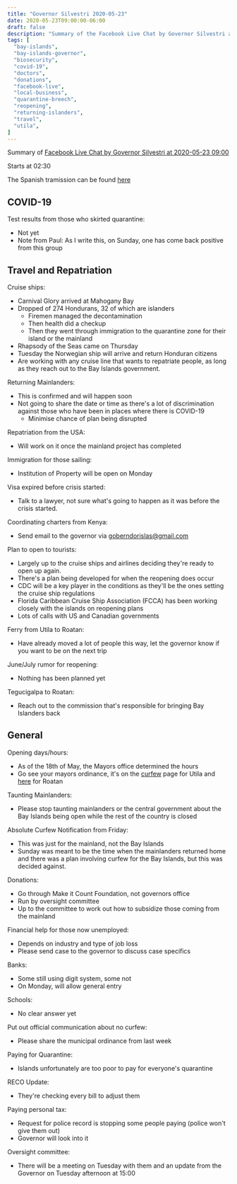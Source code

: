 ```yaml
---
title: "Governor Silvestri 2020-05-23"
date: 2020-05-23T09:00:00-06:00
draft: false
description: "Summary of the Facebook Live Chat by Governor Silvestri at 2020-05-23 09:00"
tags: [
  "bay-islands",
  "bay-islands-governor",
  "biosecurity",
  "covid-19",
  "doctors",
  "donations",
  "facebook-live",
  "local-business",
  "quarantine-breech",
  "reopening",
  "returning-islanders",
  "travel",
  "utila",
]
---
```


Summary of [Facebook Live Chat by Governor Silvestri at 2020-05-23
09:00](https://www.facebook.com/gobernacionislas/videos/849793545511409)

Starts at 02:30

The Spanish tramission can be found [here](https://www.facebook.com/gobernacionislas/videos/171583810956939/)

COVID-19
--------

Test results from those who skirted quarantine:
* Not yet
* Note from Paul: As I write this, on Sunday, one has come back positive from
  this group

Travel and Repatriation
-----------------------

Cruise ships:
* Carnival Glory arrived at Mahogany Bay
* Dropped of 274 Hondurans, 32 of which are islanders
  * Firemen managed the decontamination
  * Then health did a checkup
  * Then they went through immigration to the quarantine zone for their island
    or the mainland
* Rhapsody of the Seas came on Thursday
* Tuesday the Norwegian ship will arrive and return Honduran citizens
* Are working with any cruise line that wants to repatriate people, as long as
  they reach out to the Bay Islands government.

Returning Mainlanders:
* This is confirmed and will happen soon
* Not going to share the date or time as there's a lot of discrimination
  against those who have been in places where there is COVID-19
  * Minimise chance of plan being disrupted

Repatriation from the USA:
* Will work on it once the mainland project has completed

Immigration for those sailing:
* Institution of Property will be open on Monday

Visa expired before crisis started:
* Talk to a lawyer, not sure what's going to happen as it was before the crisis
  started.

Coordinating charters from Kenya:
* Send email to the governor via goberndorislas@gmail.com

Plan to open to tourists:
* Largely up to the cruise ships and airlines deciding they're ready to open up
  again.
* There's a plan being developed for when the reopening does occur
* CDC will be a key player in the conditions as they'll be the ones setting the
  cruise ship regulations
* Florida Caribbean Cruise Ship Association (FCCA) has been working closely
  with the islands on reopening plans
* Lots of calls with US and Canadian governments

Ferry from Utila to Roatan:
* Have already moved a lot of people this way, let the governor know if you
  want to be on the next trip

June/July rumor for reopening:
* Nothing has been planned yet

Tegucigalpa to Roatan:
* Reach out to the commission that's responsible for bringing Bay Islanders back

General
-------

Opening days/hours:
* As of the 18th of May, the Mayors office determined the hours
* Go see your mayors ordinance, it's on the [curfew](/curfew) page for Utila
  and [here](https://www.facebook.com/gobernacionislas/posts/582069049103108)
  for Roatan

Taunting Mainlanders:
* Please stop taunting mainlanders or the central government about the Bay
  Islands being open while the rest of the country is closed

Absolute Curfew Notification from Friday:
* This was just for the mainland, not the Bay Islands
* Sunday was meant to be the time when the mainlanders returned home and there
  was a plan involving curfew for the Bay Islands, but this was decided against.

Donations:
* Go through Make it Count Foundation, not governors office
* Run by oversight committee
* Up to the committee to work out how to subsidize those coming from the
  mainland

Financial help for those now unemployed:
* Depends on industry and type of job loss
* Please send case to the governor to discuss case specifics

Banks:
* Some still using digit system, some not
* On Monday, will allow general entry

Schools:
* No clear answer yet

Put out official communication about no curfew:
* Please share the municipal ordinance from last week

Paying for Quarantine:
* Islands unfortunately are too poor to pay for everyone's quarantine

RECO Update:
* They're checking every bill to adjust them

Paying personal tax:
* Request for police record is stopping some people paying (police won't give
  them out)
* Governor will look into it

Oversight committee:
* There will be a meeting on Tuesday with them and an update from the Governor
  on Tuesday afternoon at 15:00

